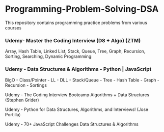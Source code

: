 # Programming-Problem-Solving-DSA
This repository contains programming practice problems from various courses

### Udemy- Master the Coding Interview (DS + Algo) (ZTM) 
Array, Hash Table, Linked List, Stack, Queue, Tree, Graph, Recursion, Sorting, Searching, Dynamic Programming  

### Udemy - Data Structures & Algorithms - Python | JavaScript  
BigO - Class/Pointer - LL - DLL - Stack/Queue - Tree - Hash Table - Graph - Recursion - Sortings

Udemy - The Coding Interview Bootcamp Algorithms + Data Structures (Stephen Grider)

Udemy - Python for Data Structures, Algorithms, and Interviews! (Jose Portilla)

Udemy - 70+ JavaScript Challenges Data Structures & Algorithms

